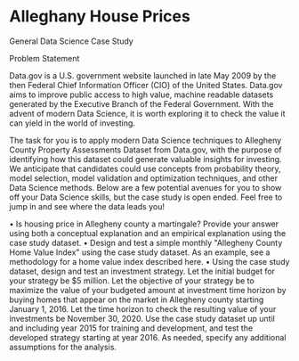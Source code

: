 # Alleghany House Prices

General Data Science Case Study

Problem Statement

Data.gov is a U.S. government website launched in late May 2009 by the then Federal Chief Information Officer (CIO) of the United States. Data.gov aims to improve public access to high value, machine readable datasets generated by the Executive Branch of the Federal Government. With the advent of modern Data Science, it is worth exploring it to check the value it can yield in the world of investing.

The task for you is to apply modern Data Science techniques to Allegheny County Property Assessments Dataset from Data.gov, with the purpose of identifying how this dataset could generate valuable insights for investing. We anticipate that candidates could use concepts from probability theory, model selection, model validation and optimization techniques, and other Data Science methods. Below are a few potential avenues for you to show off your Data Science skills, but the case study is open ended. Feel free to jump in and see where the data leads you!

•	Is housing price in Allegheny county a martingale? Provide your answer using both a conceptual explanation and an empirical explanation using the case study dataset.
•	Design and test a simple monthly "Allegheny County Home Value Index" using the case study dataset. As an example, see a methodology for a home value index described here.
•	Using the case study dataset, design and test an investment strategy. Let the initial budget for your strategy be $5 million. Let the objective of your strategy be to maximize the value of your budgeted amount at investment time horizon by buying homes that appear on the market in Allegheny county starting January 1, 2016. Let the time horizon to check the resulting value of your investments be November 30, 2020. Use the case study dataset up until and including year 2015 for training and development, and test the developed strategy starting at year 2016. As needed, specify any additional assumptions for the analysis.

